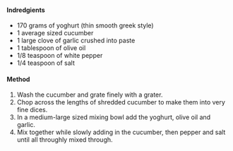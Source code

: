 #### Indredgients

* 170 grams of yoghurt (thin smooth greek style)
* 1 average sized cucumber
* 1 large clove of garlic crushed into paste
* 1 tablespoon of olive oil
* 1/8 teaspoon of white pepper
* 1/4 teaspoon of salt


#### Method

1. Wash the cucumber and grate finely with a grater.
1. Chop across the lengths of shredded cucumber to make them into very fine dices.
1. In a medium-large sized mixing bowl add the yoghurt, olive oil and garlic.
1. Mix together while slowly adding in the cucumber, then pepper and salt until all throughly mixed through.
